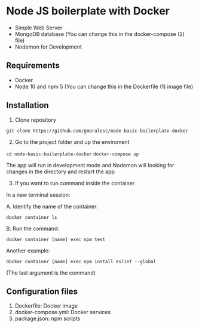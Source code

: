 # Node JS boilerplate with Docker

- Simple Web Server
- MongoDB database (You can change this in the docker-compose (2) file)
- Nodemon for Development

## Requirements

- Docker
- Node 10 and npm 5 (You can change this in the Dockerfile (1) image file)

## Installation

1. Clone repository

`git clone https://github.com/gmoralesc/node-basic-boilerplate-docker`

2. Go to the project folder and up the enviroment

`cd node-basic-boilerplate-docker`
`docker-compose up`

The app will run in development mode and Nodemon will looking for changes in the directory and restart the app

3. If you want to run command inside the container

In a new terminal session:

A. Identify the name of the container:

`docker container ls`

B. Run the command:

`docker container [name] exec npm test`

Another example:

`docker container [name] exec npm install eslint --global`

(The last argument is the command)

## Configuration files

1. Dockerfile: Docker image
2. docker-compose.yml: Docker services
3. package.json: npm scripts

